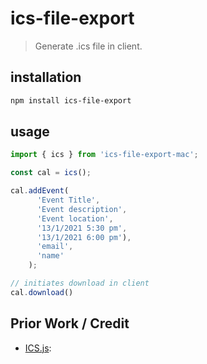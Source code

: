 ics-file-export
============

> Generate .ics file in client.


## installation

```sh
npm install ics-file-export
```

## usage

```js
import { ics } from 'ics-file-export-mac';

const cal = ics();

cal.addEvent(
      'Event Title',
      'Event description',
      'Event location',
      '13/1/2021 5:30 pm', 
      '13/1/2021 6:00 pm'),
      'email',
      'name'
    );

// initiates download in client
cal.download()
```


Prior Work / Credit
------------------
* [ICS.js](https://github.com/nwcell):
